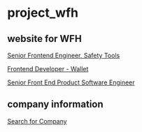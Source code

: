 # project_wfh

## website for WFH

[Senior Frontend Engineer, Safety Tools](https://wellfound.com/jobs/2996704-senior-frontend-engineer-safety-tools)

[Frontend Developer - Wallet](https://sg.indeed.com/jobs?q=frontend&l=Remote&from=searchOnDesktopSerp&vjk=df4fb1c3f40863c8)

[Senior Front End Product Software Engineer](https://www.levels.fyi/jobs?searchText=front+end&workArrangements=remote&jobId=116750454097879750)


## company information

[Search for Company](https://www.levels.fyi/companies)